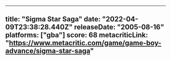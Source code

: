 
---
title: "Sigma Star Saga"
date: "2022-04-09T23:38:28.440Z"
releaseDate: "2005-08-16"
platforms: ["gba"]
score: 68
metacriticLink: "https://www.metacritic.com/game/game-boy-advance/sigma-star-saga"
---
